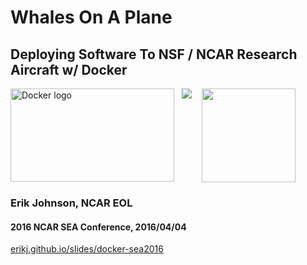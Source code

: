 # Whales On A Plane

## Deploying Software To NSF / NCAR Research Aircraft w/ Docker

<!-- <div style='vertical-align:middle;'> -->
<img src='images/docker-logo.png' width=262 height=149 alt='Docker logo' style='vertical-align:top;'/>&nbsp;&nbsp;&nbsp;<img src='images/ncar-white.png' style='vertical-align:top;'/>&nbsp;&nbsp;&nbsp;
<img src='images/eollogo_transparent.png' height=150 width=150 style='vertical-align:top;'/>
<!-- </div> -->

### Erik Johnson, NCAR EOL

#### 2016 NCAR SEA Conference, 2016/04/04

[erikj.github.io/slides/docker-sea2016](http://erikj.github.io/slides/docker-sea2016)
